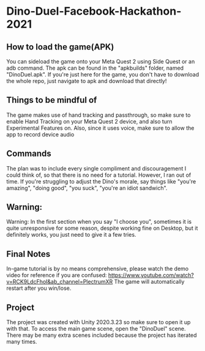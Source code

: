 # Dino-Duel-Facebook-Hackathon-2021
## How to load the game(APK)
You can sideload the game onto your Meta Quest 2 using Side Quest or an adb command. The apk can be found in the "apkbuilds" folder, named "DinoDuel.apk". If you're just here for the game, you don't have to download the whole repo, just navigate to apk and download that directly! 

## Things to be mindful of
The game makes use of hand tracking and passthrough, so make sure to enable Hand Tracking on your Meta Quest 2 device, and also turn Experimental Features on. Also, since it uses voice, make sure to allow the app to record device audio
## Commands
The plan was to include every single compliment and discouragement I could think of, so that there is no need for a tutorial. However, I ran out of time. If you're struggling to adjust the Dino's morale, say things like "you're amazing", "doing good", "you suck", "you're an idiot sandwich".
## Warning:
Warning: In the first section when you say "I choose you", sometimes it is quite unresponsive for some reason, despite working fine on Desktop, but it definitely works, you just need to give it a few tries.
## Final Notes
In-game tutorial is by no means comprehensive, please watch the demo video for reference if you are confused: https://www.youtube.com/watch?v=RCK9LdcFhoI&ab_channel=PlectrumXR
The game will automatically restart after you win/lose.

## Project
The project was created with Unity 2020.3.23 so make sure to open it up with that. To access the main game scene, open the "DinoDuel" scene. There may be many extra scenes included because the project has iterated many times.
